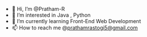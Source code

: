 - 👋 Hi, I’m @Pratham-R
- 👀 I’m interested in Java , Python
- 🌱 I’m currently learning Front-End Web Development
- 📫 How to reach me @prathamrastogi5@gmail.com

<!---
Pratham-R/Pratham-R is a ✨ special ✨ repository because its `README.md` (this file) appears on your GitHub profile.
You can click the Preview link to take a look at your changes.
--->
